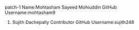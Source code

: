 patch-1
Name:Mohtasham Sayeed Mohiuddin
GitHub Username:mohtasham9


1. Sujith Dachepally Contributor
 GitHub Username:sujith248
